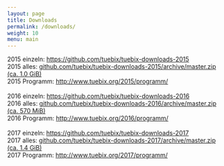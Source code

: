 ```yaml
---
layout: page
title: Downloads
permalink: /downloads/
weight: 10
menu: main
---
```


2015 einzeln:  <a href="https://github.com/tuebix/tuebix-downloads-2015" target="_blank">https://github.com/tuebix/tuebix-downloads-2015</a><br/>
2015 alles:    <a href="https://github.com/tuebix/tuebix-downloads-2015/archive/master.zip">github.com/tuebix/tuebix-downloads-2015/archive/master.zip (ca. 1.0 GiB)</a><br/>
2015 Programm: <a href="http://www.tuebix.org/2015/programm/">http://www.tuebix.org/2015/programm/</a><br/>
<br/>
2016 einzeln:  <a href="https://github.com/tuebix/tuebix-downloads-2016" target="_blank">https://github.com/tuebix/tuebix-downloads-2016</a><br/>
2016 alles:    <a href="https://github.com/tuebix/tuebix-downloads-2016/archive/master.zip">github.com/tuebix/tuebix-downloads-2016/archive/master.zip (ca. 570 MiB)</a><br/>
2016 Programm: <a href="http://www.tuebix.org/2016/programm/">http://www.tuebix.org/2016/programm/</a><br/>
<br/>
2017 einzeln:  <a href="https://github.com/tuebix/tuebix-downloads-2017" target="_blank">https://github.com/tuebix/tuebix-downloads-2017</a><br/>
2017 alles:    <a href="https://github.com/tuebix/tuebix-downloads-2017/archive/master.zip">github.com/tuebix/tuebix-downloads-2017/archive/master.zip (ca. 1.4 GiB)</a><br/>
2017 Programm: <a href="http://www.tuebix.org/2017/programm/">http://www.tuebix.org/2017/programm/</a><br/>
